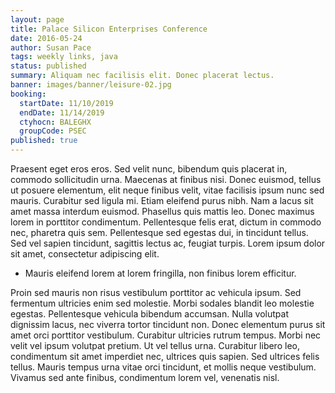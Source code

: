 ```yaml
---
layout: page
title: Palace Silicon Enterprises Conference
date: 2016-05-24
author: Susan Pace
tags: weekly links, java
status: published
summary: Aliquam nec facilisis elit. Donec placerat lectus.
banner: images/banner/leisure-02.jpg
booking:
  startDate: 11/10/2019
  endDate: 11/14/2019
  ctyhocn: BALEGHX
  groupCode: PSEC
published: true
---
```

Praesent eget eros eros. Sed velit nunc, bibendum quis placerat in, commodo sollicitudin urna. Maecenas at finibus nisi. Donec euismod, tellus ut posuere elementum, elit neque finibus velit, vitae facilisis ipsum nunc sed mauris. Curabitur sed ligula mi. Etiam eleifend purus nibh. Nam a lacus sit amet massa interdum euismod. Phasellus quis mattis leo. Donec maximus lorem in porttitor condimentum. Pellentesque felis erat, dictum in commodo nec, pharetra quis sem. Pellentesque sed egestas dui, in tincidunt tellus. Sed vel sapien tincidunt, sagittis lectus ac, feugiat turpis. Lorem ipsum dolor sit amet, consectetur adipiscing elit.

* Mauris eleifend lorem at lorem fringilla, non finibus lorem efficitur.

Proin sed mauris non risus vestibulum porttitor ac vehicula ipsum. Sed fermentum ultricies enim sed molestie. Morbi sodales blandit leo molestie egestas. Pellentesque vehicula bibendum accumsan. Nulla volutpat dignissim lacus, nec viverra tortor tincidunt non. Donec elementum purus sit amet orci porttitor vestibulum. Curabitur ultricies rutrum tempus. Morbi nec velit vel ipsum volutpat pretium. Ut vel tellus urna. Curabitur libero leo, condimentum sit amet imperdiet nec, ultrices quis sapien. Sed ultrices felis tellus. Mauris tempus urna vitae orci tincidunt, et mollis neque vestibulum. Vivamus sed ante finibus, condimentum lorem vel, venenatis nisl.
